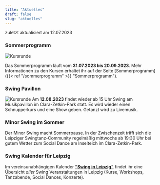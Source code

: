 ```yaml
---
title: "Aktuelles"
draft: false
slug: "aktuelles"
---
```


zuletzt aktualisiert am 12.07.2023

### Sommerprogramm
![Kursrunde](../slider_summer_2023.jpeg)

Das Sommerprogramm läuft vom **31.07.2023 bis 20.09.2023**. Mehr Informationen zu den Kursen erhaltet ihr auf der Seite [Sommerprogramm]({{< ref "/sommerprogramm" >}} "Sommerprogramm").

### Swing Pavillon
![Kursrunde](../slider_pavillon_08_2023.jpg)
Am **12.08.2023** findet wieder ab 15 Uhr Swing am Musikpavillon im Clara-Zetkin-Park statt. Es wird wieder einen Schnupperkurs und eine Show geben. Getanzt wird zu Livemusik.   

### Minor Swing im Sommer
Der Minor Swing macht Sommerpause. In der Zwischenzeit trifft sich die Leipziger Swingtanz-Community regelmäßig mittwochs ab 19:30 Uhr bei gutem Wetter zum Social Dance am Inselteich im Clara-Zetkin-Park.

### Swing Kalender für Leipzig
Im vereinsunabhängigen Kalender [**"Swing in Leipzig"**](https://kalender.digital/0c529f4b4448ea55b992) findet ihr eine Übersicht *aller* Swing Veranstaltungen in Leipzig (Kurse, Workshops, Tanzabende, Social Dances, Konzerte).
